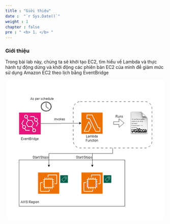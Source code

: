 ```yaml
---
title : "Giới thiệu"
date :  "`r Sys.Date()`" 
weight : 1 
chapter : false
pre : " <b> 1. </b> "
---
```

### Giới thiệu

 Trong bài lab này, chúng ta sẽ khởi tạo EC2, tìm hiểu về Lambda và thực hành tự động dừng và khởi động các phiên bản EC2 của mình để giảm mức sử dụng Amazon EC2 theo lịch bằng EventBridge

![ConnectPrivate](/images/arc-log.png) 
